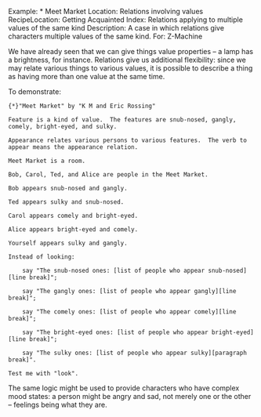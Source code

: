 Example: * Meet Market
Location: Relations involving values
RecipeLocation: Getting Acquainted
Index: Relations applying to multiple values of the same kind
Description: A case in which relations give characters multiple values of the same kind.
For: Z-Machine

  
We have already seen that we can give things value properties – a lamp has a brightness, for instance. Relations give us additional flexibility: since we may relate various things to various values, it is possible to describe a thing as having more than one value at the same time.

  
To demonstrate:

  

``` inform7
{*}"Meet Market" by "K M and Eric Rossing"

Feature is a kind of value.  The features are snub-nosed, gangly, comely, bright-eyed, and sulky.

Appearance relates various persons to various features.  The verb to appear means the appearance relation.

Meet Market is a room.

Bob, Carol, Ted, and Alice are people in the Meet Market.

Bob appears snub-nosed and gangly.

Ted appears sulky and snub-nosed.

Carol appears comely and bright-eyed.

Alice appears bright-eyed and comely.

Yourself appears sulky and gangly.

Instead of looking:

	say "The snub-nosed ones: [list of people who appear snub-nosed][line break]";

	say "The gangly ones: [list of people who appear gangly][line break]";

	say "The comely ones: [list of people who appear comely][line break]";

	say "The bright-eyed ones: [list of people who appear bright-eyed][line break]";

	say "The sulky ones: [list of people who appear sulky][paragraph break]".

Test me with "look".
```

  
The same logic might be used to provide characters who have complex mood states: a person might be angry and sad, not merely one or the other – feelings being what they are.

